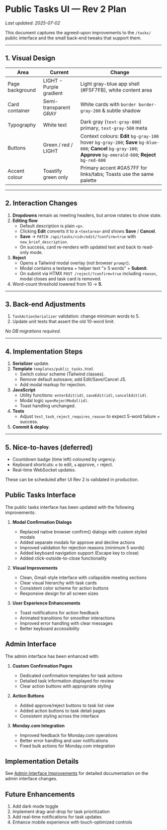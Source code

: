 # Public Tasks UI — Rev 2 Plan

_Last updated: 2025-07-02_

This document captures the agreed-upon improvements to the `/tasks/` public interface and the small back-end tweaks that support them.

---
## 1. Visual Design

| Area | Current | Change |
|------|---------|--------|
| Page background | LIGHT - Purple gradient | Light gray-blue app shell (#F5F7FB), white content area |
| Card container | Semi-transparent GRAY | White cards with `border border-gray-200` & subtle shadow |
| Typography | White text | Dark gray (`text-gray-800`) primary, `text-gray-500` meta |
| Buttons | Green / red / LIGHT | Context colours: **Edit** `bg-gray-100` hover `bg-gray-200`; **Save** `bg-blue-600`; **Cancel** `bg-gray-100`; **Approve** `bg-emerald-600`; **Reject** `bg-red-600` |
| Accent colour | Toastify green only | Primary accent #0A57FF for links/tabs; Toasts use the same palette |

---
## 2. Interaction Changes

1. **Dropdowns** remain as meeting headers, but arrow rotates to show state.
2. **Editing flow**
   * Default description is plain `<p>`.
   * Clicking **Edit** converts it to a `<textarea>` and shows **Save** / **Cancel**.
   * **Save** → `PATCH /api/tasks/<id>/edit/?confirm=true` with `new_brief_description`.
   * On success, card re-renders with updated text and back to read-only mode.
3. **Reject**
   * Opens a Tailwind modal overlay (not browser `prompt`).
   * Modal contains a textarea + helper text "≥ 5 words" + **Submit**.
   * On submit via HTMX `POST /reject/?confirm=true` including `reason`, modal closes and task card is removed.
4. Word-count threshold lowered from 10 → **5**.

---
## 3. Back-end Adjustments

1. `TaskActionSerializer` validation: change minimum words to 5.
2. Update unit tests that assert the old 10-word limit.

_No DB migrations required._

---
## 4. Implementation Steps

1. **Serializer** update.
2. **Template** `templates/public_tasks.html`
   * Switch colour scheme (Tailwind classes).
   * Remove default autosave; add Edit/Save/Cancel JS.
   * Add modal markup for rejection.
3. **JavaScript**
   * Utility functions: `enterEdit(id)`, `saveEdit(id)`, `cancelEdit(id)`.
   * Modal logic `openRejectModal(id)`.
   * Toast handling unchanged.
4. **Tests**
   * Adjust `test_task_reject_requires_reason` to expect 5-word failure + success.
5. **Commit & deploy**.

---
## 5. Nice-to-haves (deferred)

* Countdown badge (time left) coloured by urgency.
* Keyboard shortcuts: `e` to edit, `a` approve, `r` reject.
* Real-time WebSocket updates.

These can be scheduled after UI Rev 2 is validated in production.

## Public Tasks Interface

The public tasks interface has been updated with the following improvements:

1. **Modal Confirmation Dialogs**
   - Replaced native browser confirm() dialogs with custom styled modals
   - Added separate modals for approve and decline actions
   - Improved validation for rejection reasons (minimum 5 words)
   - Added keyboard navigation support (Escape key to close)
   - Added click-outside-to-close functionality

2. **Visual Improvements**
   - Clean, Gmail-style interface with collapsible meeting sections
   - Clear visual hierarchy with task cards
   - Consistent color scheme for action buttons
   - Responsive design for all screen sizes

3. **User Experience Enhancements**
   - Toast notifications for action feedback
   - Animated transitions for smoother interactions
   - Improved error handling with clear messages
   - Better keyboard accessibility

## Admin Interface

The admin interface has been enhanced with:

1. **Custom Confirmation Pages**
   - Dedicated confirmation templates for task actions
   - Detailed task information displayed for review
   - Clear action buttons with appropriate styling

2. **Action Buttons**
   - Added approve/reject buttons to task list view
   - Added action buttons to task detail pages
   - Consistent styling across the interface

3. **Monday.com Integration**
   - Improved feedback for Monday.com operations
   - Better error handling and user notifications
   - Fixed bulk actions for Monday.com integration

## Implementation Details

See [Admin Interface Improvements](admin_improvements.md) for detailed documentation on the admin interface changes.

## Future Enhancements

1. Add dark mode toggle
2. Implement drag-and-drop for task prioritization
3. Add real-time notifications for task updates
4. Enhance mobile experience with touch-optimized controls 